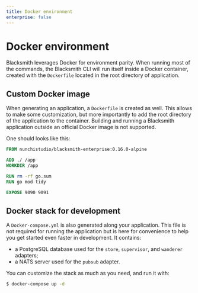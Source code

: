```yaml
---
title: Docker environment
enterprise: false
---
```


# Docker environment

Blacksmith leverages Docker for environment parity. When running most of the
commands, the Blacksmith CLI will run itself inside a Docker container, created
with the `Dockerfile` located in the root directory of application.

## Custom Docker image

When generating an application, a `Dockerfile` is created as well. This allows to
make some customization, but more importantly to add the root directory of the
application to the container. Building and running a Blacksmith application outside
an official Docker image is not supported.

One should looks like this:
```dockerfile
FROM nunchistudio/blacksmith-enterprise:0.16.0-alpine

ADD ./ /app
WORKDIR /app

RUN rm -rf go.sum
RUN go mod tidy

EXPOSE 9090 9091

```

## Docker stack for development

A `Docker-compose.yml` is also generated along your application. This file is not
required for running the application but is here for convenience to help you get
started even faster in development. It contains:
- a PostgreSQL database used for the `store`, `supervisor`, and `wanderer` adapters;
- a NATS server used for the `pubsub` adapter.

You can customize the stack as much as you need, and run it with:
```bash
$ docker-compose up -d

```
